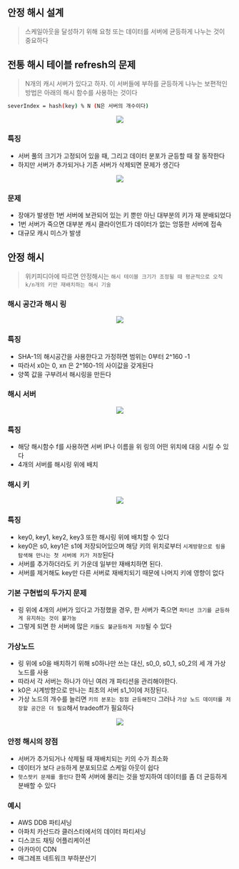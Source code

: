 ## 안정 해시 설계

> 스케일아웃을 달성하기 위해 요청 또는 데이터를 서버에 균등하게 나누는 것이 중요하다
> 

## 전통 해시 테이블 refresh의 문제

> N개의 캐시 서버가 있다고 하자. 이 서버들에 부하를 균등하게 나누는 보편적인 방법은 아래의 해시 함수를 사용하는 것이다
> 

```bash
severIndex = hash(key) % N (N은 서버의 개수이다)
```

<p align="center">
  <img src="https://user-images.githubusercontent.com/76584547/224109150-bf1818b4-fad6-41ea-a7a8-2d35eb7e5753.png">
</p>

### 특징

- 서버 풀의 크기가 고정되어 있을 때, 그리고 데이터 분포가 균등할 때 잘 동작한다
- 하지만 서버가 추가되거나 기존 서버가 삭제되면 문제가 생긴다

<p align="center">
  <img src="https://user-images.githubusercontent.com/76584547/224109200-0119f459-4fe9-47a4-b250-d315b4a2d285.png">
</p>


### 문제

- 장애가 발생한 1번 서버에 보관되어 있는 키 뿐만 아닌 대부분의 키가 재 분배되었다
- 1번 서버가 죽으면 대부분 캐시 클라이언트가 데이터가 없는 엉뚱한 서버에 접속
- 대규모 캐시 미스가 발생

## 안정 해시

> 위키피디아에 따르면 안정해시는 `해시 테이블 크기가 조정될 때 평균적으로 오직 k/n개의 키만 재배치하는 해시 기술`
> 

### 해시 공간과 해시 링

<p align="center">
  <img src="https://user-images.githubusercontent.com/76584547/224109257-504629d0-249f-4f79-9ba9-3e3d707a3292.png">
</p>


### 특징

- SHA-1의 해시공간을 사용한다고 가정하면 범위는 0부터 2^160 -1
- 따라서 x0는 0, xn 은 2^160-1의 사이값을 갖게된다
- 양쪽 값을 구부려서 해시링을 만든다

### 해시 서버

<p align="center">
  <img src="https://user-images.githubusercontent.com/76584547/224109292-b4fd9be5-f16d-46d1-a9bb-69becc4d9a59.png">
</p>


### 특징

- 해당 해시함수 f를 사용하면 서버 IP나 이름을 위 링의 어떤 위치에 대응 시킬 수 있다
- 4개의 서버를 해시링 위에 배치

### 해시 키

<p align="center">
  <img src="https://user-images.githubusercontent.com/76584547/224109334-5ff6e83b-8790-4f66-a73c-fbda84785e39.png">
</p>


### 특징

- key0, key1, key2, key3 또한 해시링 위에 배치할 수 있다
- key0은 s0, key1은 s1에 저장되어있으며 해당 키의 위치로부터 `시계방향으로 링을 탐색해 만나는 첫 서버에 키가 저장`된다
- 서버를 추가하더라도 키 가운데 일부만 재배치하면 된다.
- 서버를 제거해도 key만 다른 서버로 재배치되기 때문에 나머지 키에 영향이 없다

### 기본 구현법의 두가지 문제

- 링 위에 4개의 서버가 있다고 가정했을 경우, 한 서버가 죽으면 `파티션 크기를 균등하게 유지하는 것이 불가능`
- 그렇게 되면 한 서버에 많은 `키들도 불균등하게 저장`될 수 있다

### 가상노드

- 링 위에 s0을 배치하기 위해 s0하나만 쓰는 대신, s0_0, s0_1, s0_2의 세 개 가상 노드를 사용
- 따라서 각 서버는 하나가 아닌 여러 개 파티션을 관리해야한다.
- k0은 시계방향으로 만나는 최초의 서버 s1_1이에 저장된다.
- 가상 노드의 개수를 늘리면 `키의 분포는 점점 균등해진다` 그러나 `가상 노드 데이터를 저장할 공간은 더 필요`해서 tradeoff가 필요하다


<p align="center">
  <img src="https://user-images.githubusercontent.com/76584547/224109377-0ee34b4e-d70c-45c5-9bd9-d62874962aba.png">
</p>


### 안정 해시의 장점

- 서버가 추가되거나 삭제될 때 재배치되는 키의 수가 최소화
- 데이터가 보다 `균등`하게 분포되므로 스케일 아웃이 쉽다
- `핫스팟키 문제를 줄인다` 한쪽 서버에 몰리는 것을 방지하여 데이터를 좀 더 균등하게 분배할 수 있다

### 예시

- AWS DDB 파티셔닝
- 아파치 카산드라 클러스터에서의 데이터 파티셔닝
- 디스코드 채팅 어플리케이션
- 아카마이 CDN
- 매그레프 네트워크 부하분산기
